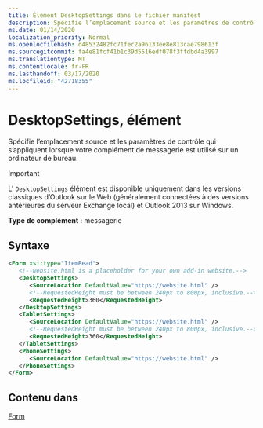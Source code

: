 ```yaml
---
title: Élément DesktopSettings dans le fichier manifest
description: Spécifie l’emplacement source et les paramètres de contrôle qui s’appliquent lorsque votre complément de messagerie est utilisé sur un ordinateur de bureau.
ms.date: 01/14/2020
localization_priority: Normal
ms.openlocfilehash: d48532482fc71fec2a96133ee8e813cae798613f
ms.sourcegitcommit: fa4e81fcf41b1c39d5516edf078f3ffdbd4a3997
ms.translationtype: MT
ms.contentlocale: fr-FR
ms.lasthandoff: 03/17/2020
ms.locfileid: "42718355"
---
```

# <a name="desktopsettings-element"></a>DesktopSettings, élément

Spécifie l’emplacement source et les paramètres de contrôle qui s’appliquent lorsque votre complément de messagerie est utilisé sur un ordinateur de bureau.

> [!IMPORTANT]
> L' `DesktopSettings` élément est disponible uniquement dans les versions classiques d’Outlook sur le Web (généralement connectées à des versions antérieures du serveur Exchange local) et Outlook 2013 sur Windows.

**Type de complément :** messagerie

## <a name="syntax"></a>Syntaxe

```XML
<Form xsi:type="ItemRead">
   <!--website.html is a placeholder for your own add-in website.-->
   <DesktopSettings>
      <SourceLocation DefaultValue="https://website.html" />
      <!--RequestedHeight must be between 240px to 800px, inclusive.-->
      <RequestedHeight>360</RequestedHeight>
   </DesktopSettings>
   <TabletSettings>
      <SourceLocation DefaultValue="https://website.html" />
      <!--RequestedHeight must be between 240px to 800px, inclusive.-->
      <RequestedHeight>360</RequestedHeight>
   </TabletSettings>
   <PhoneSettings>
      <SourceLocation DefaultValue="https://website.html" />
   </PhoneSettings>
</Form>
```

## <a name="contained-in"></a>Contenu dans

[Form](form.md)
